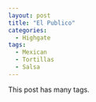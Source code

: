 ```yaml
---
layout: post
title: "El Publico"
categories:
  - Highgate
tags:
  - Mexican
  - Tortillas
  - Salsa
---
```


This post has many tags.